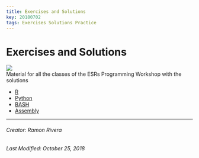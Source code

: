 ```yaml
---
title: Exercises and Solutions
key: 20180702
tags: Exercises Solutions Practice
---
```


# Exercises and Solutions  
![](https://i.imgur.com/KMVYY8O.png)  
Material for all the classes of the ESRs Programming Workshop with the solutions  

- [R]()  
- [Python]()  
- [BASH]()  
- [Assembly]()  
  
  
---
###### Creator: Ramon Rivera  
###### Last Modified: October 25, 2018  
